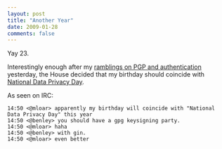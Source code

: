 ```yaml
---
layout: post
title: "Another Year"
date: 2009-01-28
comments: false
---
```

Yay 23\.




Interestingly enough after my
[ramblings on PGP and
authentication][0] yesterday, the House decided that my birthday should coincide
with [National Data Privacy
Day][1].




As seen on IRC:


    
    14:50 <@mloar> apparently my birthday will coincide with "National Data Privacy Day" this year
    14:50 <@benley> you should have a gpg keysigning party.
    14:50 <@mloar> haha
    14:50 <@benley> with gin.
    14:50 <@mloar> even better
    





[0]: /blog/2009/01/27/a_brave_new_world_of_secure_dns
[1]: http://www.opencongress.org/bill/111-hr31/show
